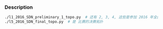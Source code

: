 ### Description
``` zsh
./l1_2016_SDN_preliminary_1_topo.py  # 还有 2, 3, 4, 这些是参加 2016 年全国高校 SDN(软件定义网络) 应用创新开发大赛, 初赛四个小题的拓扑结构
./l5_2016_SDN_final_topo.py  # 是 比赛的决赛拓扑
```
